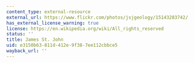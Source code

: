 ```yaml
---
content_type: external-resource
external_url: https://www.flickr.com/photos/jsjgeology/15143283742/
has_external_license_warning: true
license: https://en.wikipedia.org/wiki/All_rights_reserved
status: ''
title: James St. John
uid: e3150b63-811d-412e-9f38-7ee112cbbce5
wayback_url: ''
---
```

